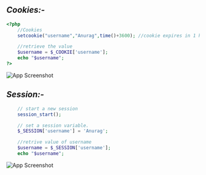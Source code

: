 ## *Cookies:-*

```php
<?php
    //Cookies
    setcookie("username","Anurag",time()+3600); //cookie expires in 1 hour.

    //retrieve the value
    $username = $_COOKIE['username'];
    echo "$username";
?>
```
![App Screenshot]()

## *Session:-*

```php
    // start a new session
    session_start();

    // set a session variable.
    $_SESSION['username'] = 'Anurag';

    //retrive value of username
    $username = $_SESSION['username'];
    echo "$username";
```
![App Screenshot]()
